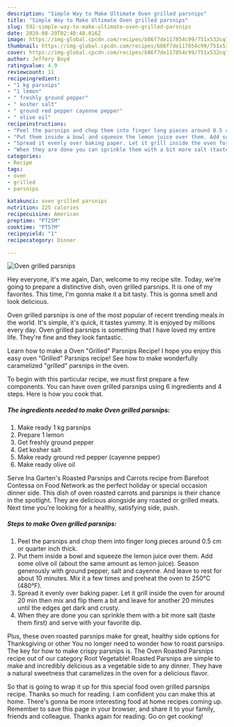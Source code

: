 ```yaml
---
description: "Simple Way to Make Ultimate Oven grilled parsnips"
title: "Simple Way to Make Ultimate Oven grilled parsnips"
slug: 592-simple-way-to-make-ultimate-oven-grilled-parsnips
date: 2020-08-29T02:40:48.016Z
image: https://img-global.cpcdn.com/recipes/b86f7de117854c99/751x532cq70/oven-grilled-parsnips-recipe-main-photo.jpg
thumbnail: https://img-global.cpcdn.com/recipes/b86f7de117854c99/751x532cq70/oven-grilled-parsnips-recipe-main-photo.jpg
cover: https://img-global.cpcdn.com/recipes/b86f7de117854c99/751x532cq70/oven-grilled-parsnips-recipe-main-photo.jpg
author: Jeffery Boyd
ratingvalue: 4.9
reviewcount: 11
recipeingredient:
- "1 kg parsnips"
- "1 lemon"
- " freshly ground pepper"
- " kosher salt"
- " ground red pepper cayenne pepper"
- " olive oil"
recipeinstructions:
- "Peel the parsnips and chop them into finger long pieces around 0.5 cm or quarter inch thick."
- "Put them inside a bowl and squeeze the lemon juice over them. Add some olive oil (about the same amount as lemon juice). Season generously with ground pepper, salt and cayenne. And leave to rest for about 10 minutes. Mix it a few times and preheat the oven to 250°C (480°F)."
- "Spread it evenly over baking paper. Let it grill inside the oven for around 20 min then mix and flip them a bit and leave for another 20 minutes until the edges get dark and crusty."
- "When they are done you can sprinkle them with a bit more salt (taste them first) and serve with your favorite dip."
categories:
- Recipe
tags:
- oven
- grilled
- parsnips

katakunci: oven grilled parsnips 
nutrition: 225 calories
recipecuisine: American
preptime: "PT25M"
cooktime: "PT57M"
recipeyield: "1"
recipecategory: Dinner

---
```



![Oven grilled parsnips](https://img-global.cpcdn.com/recipes/b86f7de117854c99/751x532cq70/oven-grilled-parsnips-recipe-main-photo.jpg)

Hey everyone, it's me again, Dan, welcome to my recipe site. Today, we're going to prepare a distinctive dish, oven grilled parsnips. It is one of my favorites. This time, I'm gonna make it a bit tasty. This is gonna smell and look delicious.

Oven grilled parsnips is one of the most popular of recent trending meals in the world. It's simple, it's quick, it tastes yummy. It is enjoyed by millions every day. Oven grilled parsnips is something that I have loved my entire life. They're fine and they look fantastic.

Learn how to make a Oven &#34;Grilled&#34; Parsnips Recipe! I hope you enjoy this easy oven &#34;Grilled&#34; Parsnips recipe! See how to make wonderfully caramelized &#34;grilled&#34; parsnips in the oven.


To begin with this particular recipe, we must first prepare a few components. You can have oven grilled parsnips using 6 ingredients and 4 steps. Here is how you cook that.

<!--inarticleads1-->

##### The ingredients needed to make Oven grilled parsnips:

1. Make ready 1 kg parsnips
1. Prepare 1 lemon
1. Get  freshly ground pepper
1. Get  kosher salt
1. Make ready  ground red pepper (cayenne pepper)
1. Make ready  olive oil


Serve Ina Garten&#39;s Roasted Parsnips and Carrots recipe from Barefoot Contessa on Food Network as the perfect holiday or special occasion dinner side. This dish of oven roasted carrots and parsnips is their chance in the spotlight. They are delicious alongside any roasted or grilled meats. Next time you&#39;re looking for a healthy, satisfying side, push. 

<!--inarticleads2-->

##### Steps to make Oven grilled parsnips:

1. Peel the parsnips and chop them into finger long pieces around 0.5 cm or quarter inch thick.
1. Put them inside a bowl and squeeze the lemon juice over them. Add some olive oil (about the same amount as lemon juice). Season generously with ground pepper, salt and cayenne. And leave to rest for about 10 minutes. Mix it a few times and preheat the oven to 250°C (480°F).
1. Spread it evenly over baking paper. Let it grill inside the oven for around 20 min then mix and flip them a bit and leave for another 20 minutes until the edges get dark and crusty.
1. When they are done you can sprinkle them with a bit more salt (taste them first) and serve with your favorite dip.


Plus, these oven roasted parsnips make for great, healthy side options for Thanksgiving or other You no longer need to wonder how to roast parsnips. The key for how to make crispy parsnips is. The Oven Roasted Parsnips recipe out of our category Root Vegetable! Roasted Parsnips are simple to make and incredibly delicious as a vegetable side to any dinner. They have a natural sweetness that caramelizes in the oven for a delicious flavor. 

So that is going to wrap it up for this special food oven grilled parsnips recipe. Thanks so much for reading. I am confident you can make this at home. There's gonna be more interesting food at home recipes coming up. Remember to save this page in your browser, and share it to your family, friends and colleague. Thanks again for reading. Go on get cooking!
